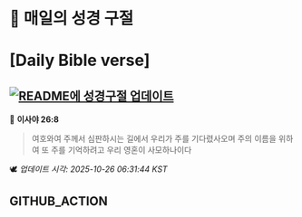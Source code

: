 # 🙏 매일의 성경 구절
# [Daily Bible verse]
## [![README에 성경구절 업데이트](https://github.com/DONGSUKA/first_test/actions/workflows/update-readme-bible.yml/badge.svg)](https://github.com/DONGSUKA/first_test/actions/workflows/update-readme-bible.yml)
<!-- START_BIBLE_VERSE -->
📖 **이사야 26:8**
> 여호와여 주께서 심판하시는 길에서 우리가 주를 기다렸사오며 주의 이름을 위하여 또 주를 기억하려고 우리 영혼이 사모하나이다

🕊️ _업데이트 시각: 2025-10-26 06:31:44 KST_
  <!-- END_BIBLE_VERSE -->
## GITHUB_ACTION
